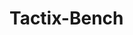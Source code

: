 <!--
SPDX-FileCopyrightText: 2023 - 2024 Ali Sajid Imami

SPDX-License-Identifier: CC-BY-SA-4.0
-->

# Tactix-Bench
